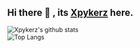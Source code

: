 ## Hi there 👋 , its [Xpykerz](https://xpykerz.in/) here.

![Xpykerz's github stats](https://github-readme-stats.vercel.app/api?username=Xpykerz&hide=contribs,prs&count_private=true&show_icons=true&theme=dark)  
![Top Langs](https://github-readme-stats.vercel.app/api/top-langs/?username=Xpykerz&hide=&layout=compact&theme=dark)
